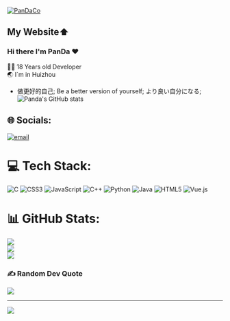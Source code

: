 [![PanDaCo](https://github.com/user-attachments/assets/26151098-d164-4a3f-8646-88440accaaf5)](https://c.pandaclog.xyz)

## My Website⬆️
### Hi there I'm PanDa ❤️

 👨‍💻 18 Years old Developer                            
 :earth_asia: I`m in Huizhou
- 做更好的自己; Be a better version of yourself; より良い自分になる; 
![Panda's GitHub stats](https://github-readme-stats.vercel.app/api?username=Panda-Z&show_icons=true&theme=dark&hide_issues=true&card_width=550&bg_color=000000&title_color=58A6FF&icon_color=1F6FEB&text_color=C9D1D9&border_color=30363D)


## 🌐 Socials:
[![email](https://img.shields.io/badge/Email-D14836?logo=gmail&logoColor=white)](mailto:2558891266@qq.com) 

# 💻 Tech Stack:
![C](https://img.shields.io/badge/c-%2300599C.svg?style=for-the-badge&logo=c&logoColor=white) ![CSS3](https://img.shields.io/badge/css3-%231572B6.svg?style=for-the-badge&logo=css3&logoColor=white) ![JavaScript](https://img.shields.io/badge/javascript-%23323330.svg?style=for-the-badge&logo=javascript&logoColor=%23F7DF1E) ![C++](https://img.shields.io/badge/c++-%2300599C.svg?style=for-the-badge&logo=c%2B%2B&logoColor=white) ![Python](https://img.shields.io/badge/python-3670A0?style=for-the-badge&logo=python&logoColor=ffdd54) ![Java](https://img.shields.io/badge/java-%23ED8B00.svg?style=for-the-badge&logo=openjdk&logoColor=white) ![HTML5](https://img.shields.io/badge/html5-%23E34F26.svg?style=for-the-badge&logo=html5&logoColor=white) ![Vue.js](https://img.shields.io/badge/vue.js-%2335495e.svg?style=for-the-badge&logo=vuedotjs&logoColor=%234FC08D)
# 📊 GitHub Stats:
![](https://github-readme-stats.vercel.app/api?username=Panda-Z-Coding&theme=dark&hide_border=false&include_all_commits=false&count_private=false)<br/>
![](https://nirzak-streak-stats.vercel.app/?user=Panda-Z-Coding&theme=dark&hide_border=false)<br/>
![](https://github-readme-stats.vercel.app/api/top-langs/?username=Panda-Z-Coding&theme=dark&hide_border=false&include_all_commits=false&count_private=false&layout=compact)

### ✍️ Random Dev Quote
![](https://quotes-github-readme.vercel.app/api?type=horizontal&theme=radical)

---
[![](https://visitcount.itsvg.in/api?id=Panda-Z-Coding&icon=0&color=0)](https://visitcount.itsvg.in)

<!-- Proudly created with GPRM ( https://gprm.itsvg.in ) -->


